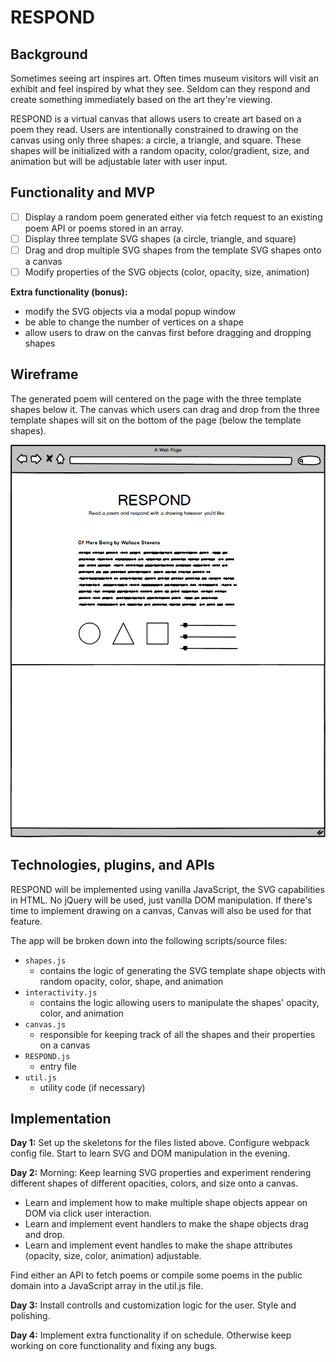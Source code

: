 # RESPOND

## Background
Sometimes seeing art inspires art. Often times museum visitors will visit an exhibit and feel inspired by what they see. Seldom can they respond and create something immediately based on the art they're viewing. 

RESPOND is a virtual canvas that allows users to create art based on a poem they read. Users are intentionally constrained to drawing on the canvas using only three shapes: a circle, a triangle, and square. These shapes will be initialized with a random opacity, color/gradient, size, and animation but will be adjustable later with user input. 

## Functionality and MVP
- [ ] Display a random poem generated either via fetch request to an existing poem API or poems stored in an array. 
- [ ] Display three template SVG shapes (a circle, triangle, and square) 
- [ ] Drag and drop multiple SVG shapes from the template SVG shapes onto a canvas
- [ ] Modify properties of the SVG objects (color, opacity, size, animation)

**Extra functionality (bonus):**
 - modify the SVG objects via a modal popup window
 - be able to change the number of vertices on a shape
 - allow users to draw on the canvas first before dragging and dropping shapes 

## Wireframe
The generated poem will centered on the page with the three template shapes below it. The canvas which users can drag and drop from the three template shapes will sit on the bottom of the page (below the template shapes).

![wireframe](./respond.png)

## Technologies, plugins, and APIs
RESPOND will be implemented using vanilla JavaScript, the SVG capabilities in HTML. No jQuery will be used, just vanilla DOM manipulation. If there's time to implement drawing on a canvas, Canvas will also be used for that feature.

The app will be broken down into the following scripts/source files:
* `shapes.js`
  * contains the logic of generating the SVG template shape objects with random opacity, color, shape, and animation
* `interactivity.js`
  * contains the logic allowing users to manipulate the shapes' opacity, color, and animation
* `canvas.js`
  * responsible for keeping track of all the shapes and their properties on a canvas
* `RESPOND.js`
  * entry file
* `util.js`
  * utility code (if necessary)

## Implementation 
**Day 1:**
Set up the skeletons for the files listed above. Configure webpack config file. Start to learn SVG and DOM manipulation in the evening. 

**Day 2:** 
Morning: Keep learning SVG properties and experiment rendering different shapes of different opacities, colors, and size onto a canvas.

 * Learn and implement how to make multiple shape objects appear on DOM via click user interaction.
 * Learn and implement event handlers to make the shape objects drag and drop.
 * Learn and implement event handles to make the shape attributes (opacity, size, color, animation) adjustable.

Find either an API to fetch poems or compile some poems in the public domain into a JavaScript array in the util.js file. 

**Day 3:**
Install controlls and customization logic for the user. Style and polishing.

**Day 4:**
Implement extra functionality if on schedule. Otherwise keep working on core functionality and fixing any bugs. 

